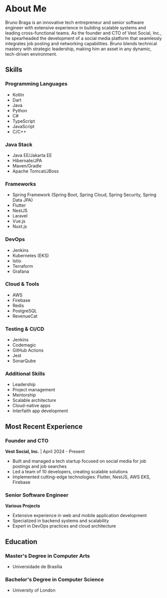 # <i class="fas fa-user"></i> About Me

Bruno Braga is an innovative tech entrepreneur and senior software engineer with extensive experience in building scalable systems and leading cross-functional teams. As the founder and CTO of Vest Social, Inc., he spearheaded the development of a social media platform that seamlessly integrates job posting and networking capabilities. Bruno blends technical mastery with strategic leadership, making him an asset in any dynamic, tech-driven environment.
 
## <i class="fas fa-tools"></i> Skills

### <i class="fas fa-code"></i> Programming Languages

- Kotlin
- Dart
- Java
- Python
- C#
- TypeScript
- JavaScript
- C/C++

### <i class="fab fa-java"></i> Java Stack

- Java EE/Jakarta EE
- Hibernate/JPA
- Maven/Gradle
- Apache Tomcat/JBoss

### <i class="fas fa-layer-group"></i> Frameworks

- Spring Framework (Spring Boot, Spring Cloud, Spring Security, Spring Data JPA)
- Flutter
- NestJS
- Laravel
- Vue.js
- Nuxt.js

### <i class="fas fa-server"></i> DevOps

- Jenkins
- Kubernetes (EKS)
- Istio
- Terraform
- Grafana

### <i class="fas fa-cloud"></i> Cloud & Tools

- AWS
- Firebase
- Redis
- PostgreSQL
- RevenueCat

### <i class="fas fa-vial"></i> Testing & CI/CD

- Jenkins
- Codemagic
- GitHub Actions
- Jest
- SonarQube

### <i class="fas fa-plus-circle"></i> Additional Skills

- Leadership
- Project management
- Mentorship
- Scalable architecture
- Cloud-native apps
- Interfaith app development

## <i class="fas fa-briefcase"></i> Most Recent Experience

### Founder and CTO

**Vest Social, Inc.** | April 2024 - Present

- Built and managed a tech startup focused on social media for job postings and job searches
- Led a team of 10 developers, creating scalable solutions
- Implemented cutting-edge technologies: Flutter, NestJS, AWS EKS, Firebase

### Senior Software Engineer

**Various Projects**

- Extensive experience in web and mobile application development
- Specialized in backend systems and scalability
- Expert in DevOps practices and cloud architecture

## <i class="fas fa-graduation-cap"></i> Education

### Master's Degree in Computer Arts

- Universidade de Brasília

### Bachelor's Degree in Computer Science

- University of London
